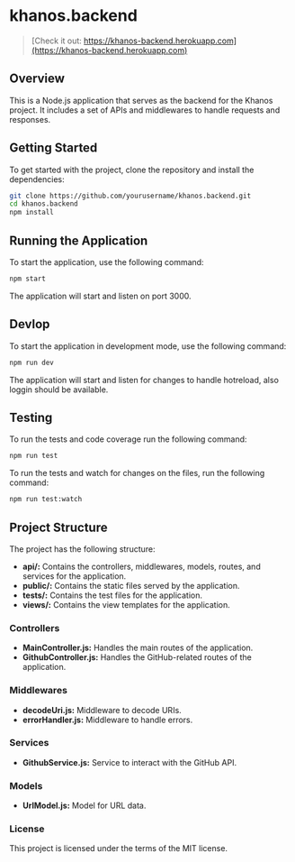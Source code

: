 # khanos.backend

> [Check it out: https://khanos-backend.herokuapp.com](https://khanos-backend.herokuapp.com)

## Overview

This is a Node.js application that serves as the backend for the Khanos project. It includes a set of APIs and middlewares to handle requests and responses.

## Getting Started

To get started with the project, clone the repository and install the dependencies:

```sh
git clone https://github.com/yourusername/khanos.backend.git
cd khanos.backend
npm install
```

## Running the Application

To start the application, use the following command:
```sh
npm start
```
The application will start and listen on port 3000.

## Devlop

To start the application in development mode, use the following command:

```sh
npm run dev
```
The application will start and listen for changes to handle hotreload, also loggin should be available.

## Testing

To run the tests and code coverage run the following command:
```sh
npm run test
```

To run the tests and watch for changes on the files, run the following command:
```sh
npm run test:watch
```

## Project Structure
The project has the following structure:

- **api/:** Contains the controllers, middlewares, models, routes, and services for the application.
- **public/:** Contains the static files served by the application.
- **tests/:** Contains the test files for the application.
- **views/:** Contains the view templates for the application.

### Controllers
- **MainController.js:** Handles the main routes of the application.
- **GithubController.js:** Handles the GitHub-related routes of the application.

### Middlewares
- **decodeUri.js:** Middleware to decode URIs.
- **errorHandler.js:** Middleware to handle errors.

### Services
- **GithubService.js:** Service to interact with the GitHub API.

### Models
- **UrlModel.js:** Model for URL data.

### License
This project is licensed under the terms of the MIT license.
